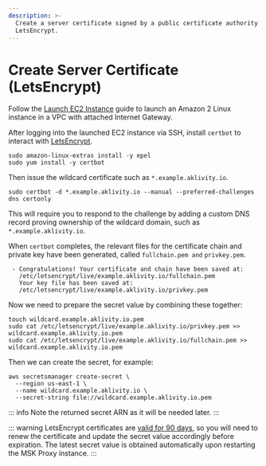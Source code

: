 ```yaml
---
description: >-
  Create a server certificate signed by a public certificate authority using
  LetsEncrypt.
---
```


# Create Server Certificate (LetsEncrypt)

Follow the [Launch EC2 Instance](./launch-ec2-instance.md) guide to launch an Amazon 2 Linux instance in a VPC with attached Internet Gateway.

After logging into the launched EC2 instance via SSH, install `certbot` to interact with [LetsEncrypt](https://letsencrypt.org/).

```bash:no-line-numbers
sudo amazon-linux-extras install -y epel
sudo yum install -y certbot
```

Then issue the wildcard certificate such as `*.example.aklivity.io`.

```bash:no-line-numbers
sudo certbot -d *.example.aklivity.io --manual --preferred-challenges dns certonly
```

This will require you to respond to the challenge by adding a custom DNS record proving ownership of the wildcard domain, such as `*.example.aklivity.io`.

When `certbot` completes, the relevant files for the certificate chain and private key have been generated, called `fullchain.pem and` `privkey.pem`.

```text:no-line-numbers
 - Congratulations! Your certificate and chain have been saved at:
   /etc/letsencrypt/live/example.aklivity.io/fullchain.pem
   Your key file has been saved at:
   /etc/letsencrypt/live/example.aklivity.io/privkey.pem
```

Now we need to prepare the secret value by combining these together:

```bash:no-line-numbers
touch wildcard.example.aklivity.io.pem
sudo cat /etc/letsencrypt/live/example.aklivity.io/privkey.pem >> wildcard.example.aklivity.io.pem
sudo cat /etc/letsencrypt/live/example.aklivity.io/fullchain.pem >> wildcard.example.aklivity.io.pem
```

Then we can create the secret, for example:

```bash:no-line-numbers
aws secretsmanager create-secret \
  --region us-east-1 \
  --name wildcard.example.aklivity.io \
  --secret-string file://wildcard.example.aklivity.io.pem
```

::: info
Note the returned secret ARN as it will be needed later.
:::

::: warning
LetsEncrypt certificates are [valid for 90 days](https://letsencrypt.org/docs/faq/#what-is-the-lifetime-for-let-s-encrypt-certificates-for-how-long-are-they-valid), so you will need to renew the certificate and update the secret value accordingly before expiration. The latest secret value is obtained automatically upon restarting the MSK Proxy instance.
:::
